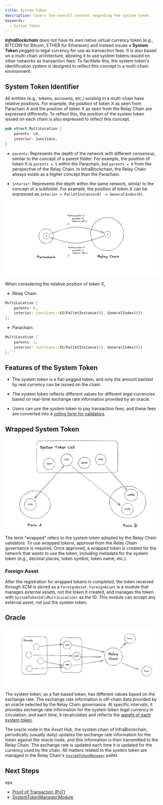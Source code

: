 ```yaml
---
title: System Token
description: Covers the overall content regarding the system token.
keywords:
  - System Token
---
```


**_InfraBlockchain_** does not have its own native virtual currency token (e.g., BITCOIN for Bitcoin, ETHER for Ethereum) and instead issues a **System Token** pegged to legal currency for use as transaction fees. It is also based on a multi-chain architecture, allowing it to use system tokens issued on other networks as transaction fees. To facilitate this, the system token's identification system is designed to reflect this concept in a multi-chain environment:

## System Token Identifier

All entities (e.g., tokens, accounts, etc.) existing in a multi-chain have relative positions. For example, the position of token X as seen from Parachain A and the position of token X as seen from the Relay Chain are expressed differently. To reflect this, the position of the system token issued on each chain is also expressed to reflect this concept.

```rust
pub struct MultiLocation {
	parents: u8,
	interior: Junctions,
}
```

- `parents`: Represents the depth of the network with different consensus, similar to the concept of a parent folder. For example, the position of token X is `parents = 1` within the Parachain, but `parents = 0` from the perspective of the Relay Chain. In InfraBlockchain, the Relay Chain always exists as a higher concept than the Parachain.

- `interior`: Represents the depth within the same network, similar to the concept of a subfolder. For example, the position of token X can be expressed as `interior = PalletInstance(0) -> GeneralIndex(0)`.

![SystemTokenId](/media/images/docs/infrablockchain/learn/protocol/system_token_id.png)

When considering the relative position of token X,

- Relay Chain:

```rust
MultiLocation {
	parents: 0,
	interior: Junctions::X2(PalletInstance(0), GeneralIndex(0))
};
```

- Parachain:

````rust
MultiLocation {
	parents: 1,
	interior: Junctions::X2(PalletInstance(1), GeneralIndex(0))
};```
````

## Features of the System Token

- The system token is a fiat-pegged token, and only the amount backed by real currency can be issued on the chain.

- The system token reflects different values for different legal currencies based on real-time exchange rate information provided by an oracle.

- Users can use the system token to pay transaction fees, and these fees are converted into a [voting form for validators](./proof-of-transaction.md).

## Wrapped System Token

![Wrapped System Token](/media/images/docs/infrablockchain/learn/protocol/wrapped.png)

The term "wrapped" refers to the system token adopted by the Relay Chain validators. To use wrapped tokens, approval from the Relay Chain governance is required. Once approved, a wrapped token is created for the network that wants to use the token, including metadata for the system token (e.g., decimal places, token symbol, token name, etc.).

### Foreign Asset

After the registration for wrapped tokens is completed, the token received through XCM is stored as a `ForeignAsset`. `ForeignAsset` is a module that manages external assets, not the token it created, and manages the token with `SystemTokenId(=MultiLocation)` as the ID. This module can accept any external asset, not just the system token.

## Oracle

![Oracle Node](/media/images/docs/infrablockchain/learn/protocol/oracle.png)

The system token, as a fiat-based token, has different values based on the exchange rate. The exchange rate information is off-chain data provided by an oracle selected by the Relay Chain governance. At specific intervals, it provides exchange rate information for the system token legal currency in circulation, and each time, it recalculates and reflects the [weight of each system token](./transaction-fee.md#system-token-weight).

The oracle node in the _Asset Hub_, the system chain of InfraBlockchain, periodically (usually daily) updates the exchange rate information for the token against the oracle node, and this information is then transmitted to the Relay Chain. The exchange rate is updated each time it is updated for the currency used by the chain. All matters related to the system token are managed in the Relay Chain's [`SystemTokenManager`](https://github.com/InfraBlockchain/infrablockchain-substrate/blob/master/infrablockchain/runtime/parachains/src/system_token_manager.rs) pallet.

## Next Steps

eps

- [Proof of Transaction (PoT)](./proof-of-transaction.md)
- [SystemTokenManager Module](https://github.com/InfraBlockchain/infrablockchain-substrate/blob/master/infrablockchain/runtime/parachains/src/system_token_manager.rs)

